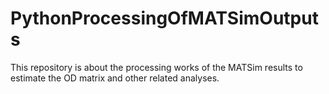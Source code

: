 # PythonProcessingOfMATSimOutputs
This repository is about the processing works of the MATSim results to estimate the OD matrix and other related analyses.
